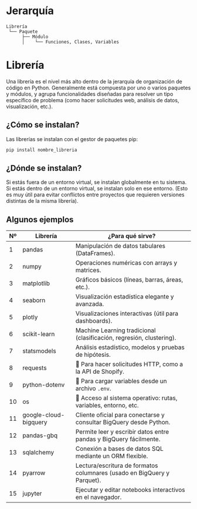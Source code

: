 # Jerarquía
```plaintext
Librería
 └── Paquete
      ├── Módulo
      │    └── Funciones, Clases, Variables
```

# Librería
Una librería es el nivel más alto dentro de la jerarquía de organización de código en Python.
Generalmente está compuesta por uno o varios paquetes y módulos, y agrupa funcionalidades diseñadas para resolver un tipo específico de problema 
(como hacer solicitudes web, análisis de datos, visualización, etc.).

## ¿Cómo se instalan?
Las librerías se instalan con el gestor de paquetes pip:
```python
pip install nombre_libreria
```

## ¿Dónde se instalan?
Si estás fuera de un entorno virtual, se instalan globalmente en tu sistema.  
Si estás dentro de un entorno virtual, se instalan solo en ese entorno. (Esto es muy útil para evitar conflictos entre proyectos que requieren versiones distintas de la misma librería).

## Algunos ejemplos

| Nº | Librería                | ¿Para qué sirve?                                                                 |
|----|--------------------------|----------------------------------------------------------------------------------|
| 1  | pandas                   | Manipulación de datos tabulares (DataFrames).                                   |
| 2  | numpy                    | Operaciones numéricas con arrays y matrices.                                     |
| 3  | matplotlib               | Gráficos básicos (líneas, barras, áreas, etc.).                                  |
| 4  | seaborn                 | Visualización estadística elegante y avanzada.                                  |
| 5  | plotly                   | Visualizaciones interactivas (útil para dashboards).                            |
| 6  | scikit-learn            | Machine Learning tradicional (clasificación, regresión, clustering).            |
| 7  | statsmodels             | Análisis estadístico, modelos y pruebas de hipótesis.                           |
| 8  | requests                | 📌 Para hacer solicitudes HTTP, como a la API de Shopify.             |
| 9  | python-dotenv          | 📌 Para cargar variables desde un archivo `.env`.                      |
| 10 | os                      | 📌 Acceso al sistema operativo: rutas, variables, entorno, etc.        |
| 11 | google-cloud-bigquery  | Cliente oficial para conectarse y consultar BigQuery desde Python.              |
| 12 | pandas-gbq             | Permite leer y escribir datos entre pandas y BigQuery fácilmente.               |
| 13 | sqlalchemy              | Conexión a bases de datos SQL mediante un ORM flexible.                         |
| 14 | pyarrow                 | Lectura/escritura de formatos columnares (usado en BigQuery y Parquet).         |
| 15 | jupyter                 | Ejecutar y editar notebooks interactivos en el navegador.                       |




